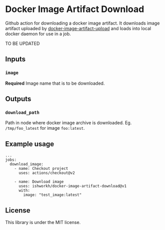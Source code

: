 # Docker Image Artifact Download

Github action for downloading a docker image artifact. It downloads image artifact uploaded by [docker-image-artifact-upload](https://github.com/ishworkh/docker-image-artifact-upload) and loads into local docker daemon for use in a job.

TO BE UPDATED

## Inputs

### `image`

**Required** Image name that is to be downloaded.


## Outputs

### `download_path`

Path in node where docker image archive is downloaded. Eg. `/tmp/foo_latest` for image `foo:latest`.

## Example usage

```
...
jobs:
  download_image:
    - name: Checkout project
      uses: actions/checkout@v2

    - name: Download image
      uses: ishworkh/docker-image-artifact-download@v1
      with:
        image: "test_image:latest"

```

## License
This library is under the MIT license.

